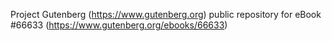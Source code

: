 Project Gutenberg (https://www.gutenberg.org) public repository for
eBook #66633 (https://www.gutenberg.org/ebooks/66633)

